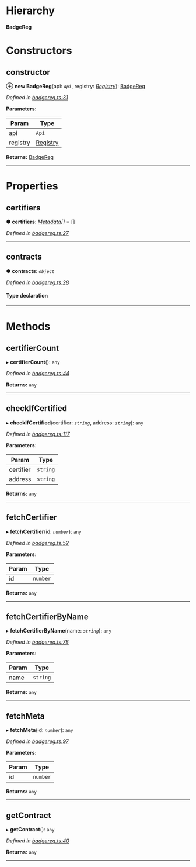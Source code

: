

# Hierarchy

**BadgeReg**

# Constructors

<a id="constructor"></a>

##  constructor

⊕ **new BadgeReg**(api: *`Api`*, registry: *[Registry](_registry_.registry.md)*): [BadgeReg](_badgereg_.badgereg.md)

*Defined in [badgereg.ts:31](https://github.com/paritytech/js-libs/blob/9aff8ef/packages/contracts/src/badgereg.ts#L31)*

**Parameters:**

| Param | Type |
| ------ | ------ |
| api | `Api` |
| registry | [Registry](_registry_.registry.md) |

**Returns:** [BadgeReg](_badgereg_.badgereg.md)

___

# Properties

<a id="certifiers"></a>

##  certifiers

**● certifiers**: *[Metadata](../interfaces/_badgereg_.metadata.md)[]* =  []

*Defined in [badgereg.ts:27](https://github.com/paritytech/js-libs/blob/9aff8ef/packages/contracts/src/badgereg.ts#L27)*

___
<a id="contracts"></a>

##  contracts

**● contracts**: *`object`*

*Defined in [badgereg.ts:28](https://github.com/paritytech/js-libs/blob/9aff8ef/packages/contracts/src/badgereg.ts#L28)*

#### Type declaration

[key: `string`]: `Contract`

___

# Methods

<a id="certifiercount"></a>

##  certifierCount

▸ **certifierCount**(): `any`

*Defined in [badgereg.ts:44](https://github.com/paritytech/js-libs/blob/9aff8ef/packages/contracts/src/badgereg.ts#L44)*

**Returns:** `any`

___
<a id="checkifcertified"></a>

##  checkIfCertified

▸ **checkIfCertified**(certifier: *`string`*, address: *`string`*): `any`

*Defined in [badgereg.ts:117](https://github.com/paritytech/js-libs/blob/9aff8ef/packages/contracts/src/badgereg.ts#L117)*

**Parameters:**

| Param | Type |
| ------ | ------ |
| certifier | `string` |
| address | `string` |

**Returns:** `any`

___
<a id="fetchcertifier"></a>

##  fetchCertifier

▸ **fetchCertifier**(id: *`number`*): `any`

*Defined in [badgereg.ts:52](https://github.com/paritytech/js-libs/blob/9aff8ef/packages/contracts/src/badgereg.ts#L52)*

**Parameters:**

| Param | Type |
| ------ | ------ |
| id | `number` |

**Returns:** `any`

___
<a id="fetchcertifierbyname"></a>

##  fetchCertifierByName

▸ **fetchCertifierByName**(name: *`string`*): `any`

*Defined in [badgereg.ts:78](https://github.com/paritytech/js-libs/blob/9aff8ef/packages/contracts/src/badgereg.ts#L78)*

**Parameters:**

| Param | Type |
| ------ | ------ |
| name | `string` |

**Returns:** `any`

___
<a id="fetchmeta"></a>

##  fetchMeta

▸ **fetchMeta**(id: *`number`*): `any`

*Defined in [badgereg.ts:97](https://github.com/paritytech/js-libs/blob/9aff8ef/packages/contracts/src/badgereg.ts#L97)*

**Parameters:**

| Param | Type |
| ------ | ------ |
| id | `number` |

**Returns:** `any`

___
<a id="getcontract"></a>

##  getContract

▸ **getContract**(): `any`

*Defined in [badgereg.ts:40](https://github.com/paritytech/js-libs/blob/9aff8ef/packages/contracts/src/badgereg.ts#L40)*

**Returns:** `any`

___

